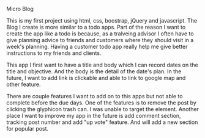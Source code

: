 Micro Blog

This is my first project using html, css, boostrap, jQuery and javascript. The Blog I create is more similar to a todo apps. Part of the reason I want to create the app like a todo is because, as a tralveing advisor I often have to give planning advice to friends and customers where they should visit in a week's planning. Having a customer todo app really help me give better instructions to my friends and clients. 

This app I first want to have a title and body which I can record dates on the title and objective. And the body is the detail of the date's plan. In the future, I want to add link is clickable and able to link to google map and other feature.

There are couple features I want to add on to this apps but not able to complete before the due days. One of the features is to remove the post by clicking the glyphicon trash can. I was unable to target the element. Another place I want to improve my app in the future is add comment section, tracking post number and add "up vote" feature. And will add a new section for popular post.
